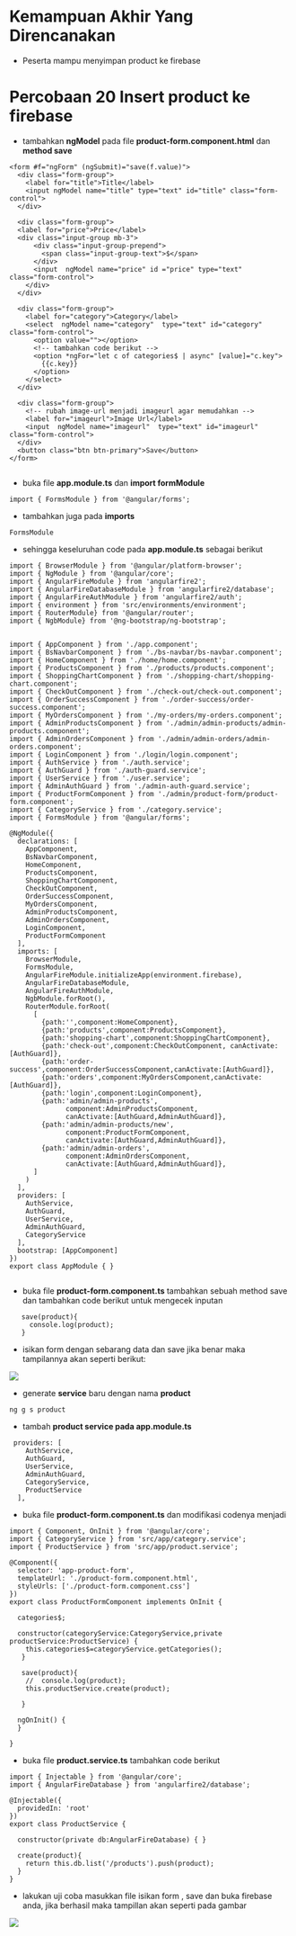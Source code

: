 # Kemampuan Akhir Yang Direncanakan

- Peserta mampu menyimpan product ke firebase

# Percobaan 20  Insert product ke firebase

- tambahkan **ngModel** pada file **product-form.component.html** dan **method save**

```
<form #f="ngForm" (ngSubmit)="save(f.value)"> 
  <div class="form-group">
    <label for="title">Title</label>
    <input ngModel name="title" type="text" id="title" class="form-control">
  </div>

  <div class="form-group">
  <label for="price">Price</label>
  <div class="input-group mb-3">
      <div class="input-group-prepend">
        <span class="input-group-text">$</span>
      </div>
      <input  ngModel name="price" id ="price" type="text" class="form-control">
    </div>
  </div>
  
  <div class="form-group">
    <label for="category">Category</label>
    <select  ngModel name="category"  type="text" id="category" class="form-control">
      <option value=""></option>
      <!-- tambahkan code berikut -->
      <option *ngFor="let c of categories$ | async" [value]="c.key">
        {{c.key}}
      </option>
    </select>
  </div>

  <div class="form-group">
    <!-- rubah image-url menjadi imageurl agar memudahkan -->
    <label for="imageurl">Image Url</label>
    <input  ngModel name="imageurl"  type="text" id="imageurl" class="form-control">
  </div>
  <button class="btn btn-primary">Save</button>
</form>


```


- buka file **app.module.ts** dan  **import formModule**

```
import { FormsModule } from '@angular/forms';

```

- tambahkan juga pada **imports**

```
FormsModule

```

- sehingga keseluruhan code pada **app.module.ts** sebagai berikut

```
import { BrowserModule } from '@angular/platform-browser';
import { NgModule } from '@angular/core';
import { AngularFireModule } from 'angularfire2';
import { AngularFireDatabaseModule } from 'angularfire2/database';
import { AngularFireAuthModule } from 'angularfire2/auth';
import { environment } from 'src/environments/environment';
import { RouterModule} from '@angular/router';
import { NgbModule} from '@ng-bootstrap/ng-bootstrap';


import { AppComponent } from './app.component';
import { BsNavbarComponent } from './bs-navbar/bs-navbar.component';
import { HomeComponent } from './home/home.component';
import { ProductsComponent } from './products/products.component';
import { ShoppingChartComponent } from './shopping-chart/shopping-chart.component';
import { CheckOutComponent } from './check-out/check-out.component';
import { OrderSuccessComponent } from './order-success/order-success.component';
import { MyOrdersComponent } from './my-orders/my-orders.component';
import { AdminProductsComponent } from './admin/admin-products/admin-products.component';
import { AdminOrdersComponent } from './admin/admin-orders/admin-orders.component';
import { LoginComponent } from './login/login.component';
import { AuthService } from './auth.service';
import { AuthGuard } from './auth-guard.service';
import { UserService } from './user.service';
import { AdminAuthGuard } from './admin-auth-guard.service';
import { ProductFormComponent } from './admin/product-form/product-form.component';
import { CategoryService } from './category.service';
import { FormsModule } from '@angular/forms';

@NgModule({
  declarations: [
    AppComponent,
    BsNavbarComponent,
    HomeComponent,
    ProductsComponent,
    ShoppingChartComponent,
    CheckOutComponent,
    OrderSuccessComponent,
    MyOrdersComponent,
    AdminProductsComponent,
    AdminOrdersComponent,
    LoginComponent,
    ProductFormComponent
  ],
  imports: [
    BrowserModule,
    FormsModule,
    AngularFireModule.initializeApp(environment.firebase),
    AngularFireDatabaseModule,
    AngularFireAuthModule,
    NgbModule.forRoot(),
    RouterModule.forRoot(
      [
        {path:'',component:HomeComponent},
        {path:'products',component:ProductsComponent},
        {path:'shopping-chart',component:ShoppingChartComponent},
        {path:'check-out',component:CheckOutComponent, canActivate:[AuthGuard]},
        {path:'order-success',component:OrderSuccessComponent,canActivate:[AuthGuard]},
        {path:'orders',component:MyOrdersComponent,canActivate:[AuthGuard]},
        {path:'login',component:LoginComponent},
        {path:'admin/admin-products',
              component:AdminProductsComponent,
              canActivate:[AuthGuard,AdminAuthGuard]},
        {path:'admin/admin-products/new',
              component:ProductFormComponent,
              canActivate:[AuthGuard,AdminAuthGuard]},
        {path:'admin/admin-orders',
              component:AdminOrdersComponent,
              canActivate:[AuthGuard,AdminAuthGuard]},        
      ]
    )
  ],
  providers: [
    AuthService,
    AuthGuard,
    UserService,
    AdminAuthGuard,
    CategoryService
  ],
  bootstrap: [AppComponent]
})
export class AppModule { }


```
- buka file **product-form.component.ts** tambahkan sebuah method save dan tambahkan code berikut untuk mengecek inputan

```
   save(product){
     console.log(product);
   }

```
- isikan form dengan sebarang data dan save jika benar maka tampilannya akan seperti berikut:

![](image/chapter3/img7.png)

- generate **service** baru dengan nama **product**

```
ng g s product
```

- tambah **product service pada app.module.ts**

```
 providers: [
    AuthService,
    AuthGuard,
    UserService,
    AdminAuthGuard,
    CategoryService,
    ProductService
  ],
```

- buka file **product-form.component.ts** dan modifikasi codenya menjadi

```
import { Component, OnInit } from '@angular/core';
import { CategoryService } from 'src/app/category.service';
import { ProductService } from 'src/app/product.service';

@Component({
  selector: 'app-product-form',
  templateUrl: './product-form.component.html',
  styleUrls: ['./product-form.component.css']
})
export class ProductFormComponent implements OnInit {

  categories$;

  constructor(categoryService:CategoryService,private productService:ProductService) {
    this.categories$=categoryService.getCategories();
   }

   save(product){
    //  console.log(product);
    this.productService.create(product);
    
   }

  ngOnInit() {
  }

}

```

- buka file **product.service.ts** tambahkan code berikut 

```
import { Injectable } from '@angular/core';
import { AngularFireDatabase } from 'angularfire2/database';

@Injectable({
  providedIn: 'root'
})
export class ProductService {

  constructor(private db:AngularFireDatabase) { }

  create(product){
    return this.db.list('/products').push(product);
  }
}
```
- lakukan uji coba masukkan file isikan form , save dan buka firebase anda, jika berhasil maka tampillan akan seperti pada gambar

![](image/chapter3/img8.png)
